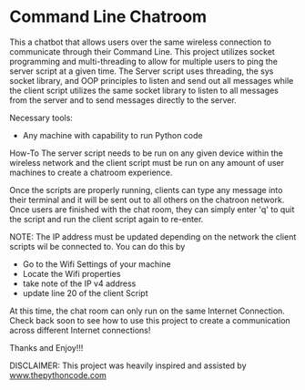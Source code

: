 # Command Line Chatroom

This a chatbot that allows users over the same wireless connection to communicate through their Command Line. This project utilizes socket programming and multi-threading to allow for multiple users to ping the server script at a given time. The Server script uses threading, the sys socket library, and OOP principles to listen and send out all messages while the client script utilizes the same socket library to listen to all messages from the server and to send messages directly to the server.

Necessary tools:
  - Any machine with capability to run Python code

How-To
The server script needs to be run on any given device within the wireless network and the client script must be run on any amount of user machines to create a chatroom experience.

Once the scripts are properly running, clients can type any message into their terminal and it will be sent out to all others on the chatroon network. Once users are finished with the chat room, they can simply enter 'q' to quit the script and run the client script again to re-enter.

NOTE: The IP address must be updated depending on the network the client scripts wil be connected to. You can do this by
  - Go to the Wifi Settings of your machine
  - Locate the Wifi properties
  - take note of the IP v4 address
  - update line 20 of the client Script


At this time, the chat room can only run on the same Internet Connection. Check back soon to see how to use this project to create a communication across different Internet connections! 

Thanks and Enjoy!!!


DISCLAIMER: This project was heavily inspired and assisted by www.thepythoncode.com
